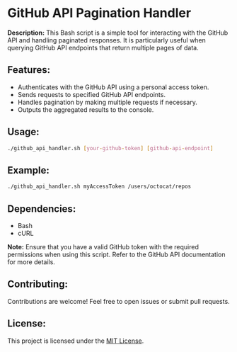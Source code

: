<h1>GitHub API Pagination Handler</h1>

<p><strong>Description:</strong> This Bash script is a simple tool for interacting with the GitHub API and handling paginated responses. It is particularly useful when querying GitHub API endpoints that return multiple pages of data.</p>

<h2>Features:</h2>
<ul>
  <li>Authenticates with the GitHub API using a personal access token.</li>
  <li>Sends requests to specified GitHub API endpoints.</li>
  <li>Handles pagination by making multiple requests if necessary.</li>
  <li>Outputs the aggregated results to the console.</li>
</ul>

<h2>Usage:</h2>

```bash
./github_api_handler.sh [your-github-token] [github-api-endpoint]
```

<h2>Example:</h2>

```bash
./github_api_handler.sh myAccessToken /users/octocat/repos
```

<h2>Dependencies:</h2>
<ul>
  <li>Bash</li>
  <li>cURL</li>
</ul>
<p><strong>Note:</strong> Ensure that you have a valid GitHub token with the required permissions when using this script. Refer to the GitHub API documentation for more details.</p>
<h2>Contributing:</h2>
<p>Contributions are welcome! Feel free to open issues or submit pull requests.</p>
<h2>License:</h2>
<p>This project is licensed under the <a href="LICENSE">MIT License</a>.</p>

